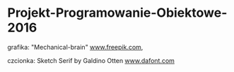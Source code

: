 # Projekt-Programowanie-Obiektowe-2016
grafika: "Mechanical-brain" www.freepik.com, 
	
czcionka: Sketch Serif by Galdino Otten www.dafont.com
